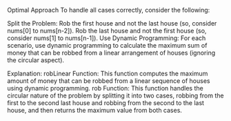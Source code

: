 ​Optimal Approach
To handle all cases correctly, consider the following:




Split the Problem:
Rob the first house and not the last house (so, consider nums[0] to nums[n-2]).
Rob the last house and not the first house (so, consider nums[1] to nums[n-1]).
Use Dynamic Programming:
For each scenario, use dynamic programming to calculate the maximum sum of money that can be robbed from a linear arrangement of houses (ignoring the circular aspect).




Explanation:
robLinear Function: This function computes the maximum amount of money that can be robbed from a linear sequence of houses using dynamic programming.
rob Function: This function handles the circular nature of the problem by splitting it into two cases, robbing from the first to the second last house and robbing from the second to the last house, and then returns the maximum value from both cases.
